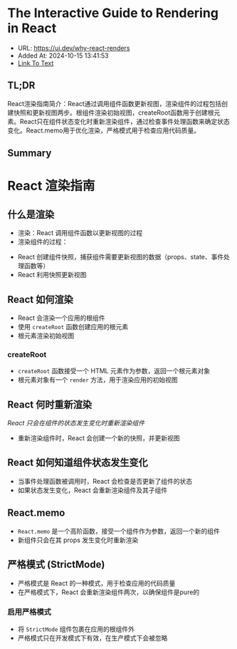 # The Interactive Guide to Rendering in React
- URL: https://ui.dev/why-react-renders
- Added At: 2024-10-15 13:41:53
- [Link To Text](2024-10-15-the-interactive-guide-to-rendering-in-react_raw.md)

## TL;DR
React渲染指南简介：React通过调用组件函数更新视图，渲染组件的过程包括创建快照和更新视图两步。根组件渲染初始视图，createRoot函数用于创建根元素。React只在组件状态变化时重新渲染组件，通过检查事件处理函数来确定状态变化。React.memo用于优化渲染，严格模式用于检查应用代码质量。

## Summary
# React 渲染指南

## 什么是渲染

* 渲染：React 调用组件函数以更新视图的过程
* 渲染组件的过程：
 + React 创建组件快照，捕获组件需要更新视图的数据（props、state、事件处理函数等）
 + React 利用快照更新视图

## React 如何渲染

* React 会渲染一个应用的根组件
* 使用 `createRoot` 函数创建应用的根元素
* 根元素渲染初始视图

### createRoot

* `createRoot` 函数接受一个 HTML 元素作为参数，返回一个根元素对象
* 根元素对象有一个 `render` 方法，用于渲染应用的初始视图

## React 何时重新渲染

*React 只会在组件的状态发生变化时重新渲染组件*

* 重新渲染组件时，React 会创建一个新的快照，并更新视图

## React 如何知道组件状态发生变化

* 当事件处理函数被调用时，React 会检查是否更新了组件的状态
* 如果状态发生变化，React 会重新渲染组件及其子组件

## React.memo

* `React.memo` 是一个高阶函数，接受一个组件作为参数，返回一个新的组件
* 新组件只会在其 props 发生变化时重新渲染

## 严格模式 (StrictMode)

* 严格模式是 React 的一种模式，用于检查应用的代码质量
* 在严格模式下，React 会重新渲染组件两次，以确保组件是pure的

### 启用严格模式

* 将 `StrictMode` 组件包裹在应用的根组件外
* 严格模式只在开发模式下有效，在生产模式下会被忽略
